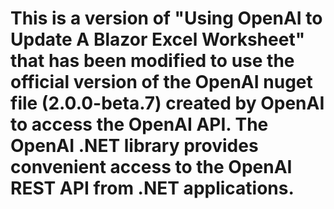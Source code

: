 # This is a version of "Using OpenAI to Update A Blazor Excel Worksheet" that has been modified to use the official version of the OpenAI nuget file (2.0.0-beta.7) created by OpenAI to access the OpenAI API. The OpenAI .NET library provides convenient access to the OpenAI REST API from .NET applications.